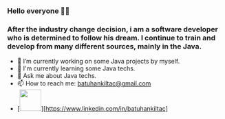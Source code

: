 ### Hello everyone 👋👋
### After the industry change decision, i am a software developer who is determined to follow his dream. I continue to train and develop from many different sources, mainly in the Java.

- 🔭 I’m currently working on some Java projects by myself.
- 🌱 I'm currently learning some Java techs.
- 💬 Ask me about Java techs.
- 📫 How to reach me: batuhankiltac@gmail.com
- [<img align="" alt="" width="50px" src="https://raw.githubusercontent.com/peterthehan/peterthehan/master/assets/linkedin.svg"/>][https://www.linkedin.com/in/batuhankiltac]
